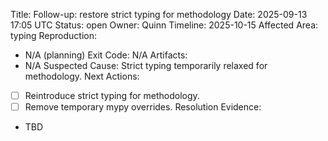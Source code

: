 Title: Follow-up: restore strict typing for methodology
Date: 2025-09-13 17:05 UTC
Status: open
Owner: Quinn
Timeline: 2025-10-15
Affected Area: typing
Reproduction:
  - N/A (planning)
Exit Code: N/A
Artifacts:
  - N/A
Suspected Cause: Strict typing temporarily relaxed for methodology.
Next Actions:
  - [ ] Reintroduce strict typing for methodology.
  - [ ] Remove temporary mypy overrides.
Resolution Evidence:
  - TBD
